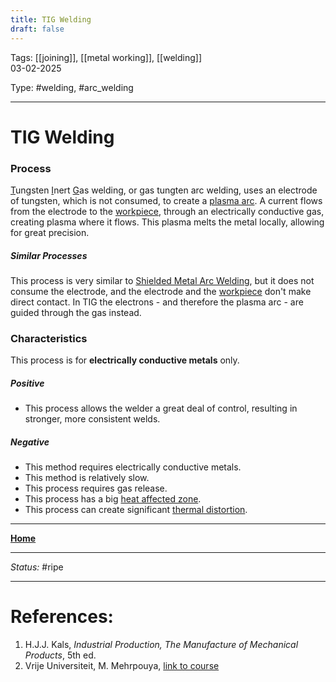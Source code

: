 ```yaml
---
title: TIG Welding
draft: false
---
```

Tags: [[joining]], [[metal working]], [[welding]] <br>03-02-2025

Type: #welding, #arc_welding

---
# TIG Welding
### Process
<u>T</u>ungsten <u>I</u>nert <u>G</u>as welding, or gas tungten arc welding, uses an electrode of tungsten, which is not consumed, to create a [plasma arc](Plasma%20Working.md). A current flows from the electrode to the [workpiece](!%20Manufacturing%20Technologies%20Overview.md#Terms%20and%20Disambiguation), through an electrically conductive gas, creating plasma where it flows. This plasma melts the metal locally, allowing for great precision.
##### Similar Processes
This process is very similar to [Shielded Metal Arc Welding](Shielded%20Metal%20Arc%20Welding.md), but it does not consume the electrode, and the electrode and the [workpiece](!%20Manufacturing%20Technologies%20Overview.md#Terms%20and%20Disambiguation) don't make direct contact. In TIG the electrons - and therefore the plasma arc - are guided through the gas instead.

### Characteristics
This process is for __electrically conductive metals__ only.
##### Positive
- This process allows the welder a great deal of control, resulting in stronger, more consistent welds.
##### Negative
- This method requires electrically conductive metals.
- This method is relatively slow.
- This process requires gas release.
- This process has a big [heat affected zone](Crystal%20Manipulation%20and%20Deformation.md#hot%20deformation).
- This process can create significant [thermal distortion](!%20Manufacturing%20Technologies%20Overview.md#Terms%20and%20Disambiguation).








---
__[Home](!%20Manufacturing%20Technologies%20Overview.md)__

---
_Status:_ #ripe

---
# References:
[^tung]: [Wikipedia - Gas tungsten arc welding](https://en.wikipedia.org/wiki/Gas_tungsten_arc_welding)
1. H.J.J. Kals, _Industrial Production, The Manufacture of Mechanical Products_, 5th ed.
2. Vrije Universiteit, M. Mehrpouya, [link to course](https://canvas.utwente.nl/courses/15351)
